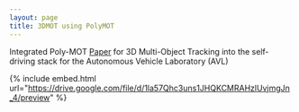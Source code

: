 ```yaml
---
layout: page
title: 3DMOT using PolyMOT
---
```


Integrated Poly-MOT [Paper](https://arxiv.org/abs/2307.16675) for 3D Multi-Object Tracking into the self-driving stack for the Autonomous Vehicle Laboratory (AVL)

{% include embed.html url="https://drive.google.com/file/d/1la57Qhc3uns1JHQKCMRAHzlUvjmgJn_4/preview" %}